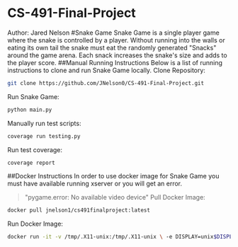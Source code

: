 # CS-491-Final-Project
Author: Jared Nelson
#Snake Game
Snake Game is a single player game where the snake is controlled by a player.  Without running into the walls or eating its own tail the snake must eat the randomly generated "Snacks" around the game arena.  Each snack increases the snake's size and adds to the player score.
##Manual Running Instructions
Below is a list of running instructions to clone and run Snake Game locally.
Clone Repository:
```bash
git clone https://github.com/JNelson0/CS-491-Final-Project.git
```
Run Snake Game:
```bash
python main.py
```
Manually run test scripts:
```bash
coverage run testing.py
```
Run test coverage:
```bash
coverage report
```
##Docker Instructions
In order to use docker image for Snake Game you must have available running xserver or you will get an error.
> "pygame.error: No available video device"
Pull Docker Image:
```bash
docker pull jnelson1/cs491finalproject:latest
```
Run Docker Image:
```bash
docker run -it -v /tmp/.X11-unix:/tmp/.X11-unix \ -e DISPLAY=unix$DISPLAY jnelson1/cs491finalproject:latest
```
